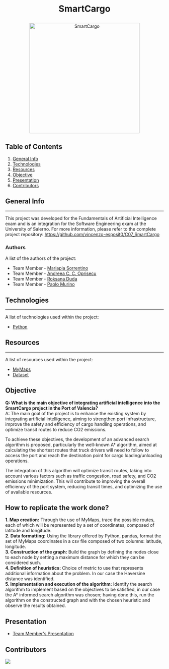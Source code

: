 # <p align="center"> SmartCargo </p>

<p align="center">
<img width="350" alt="SmartCargo" src="https://github.com/vincenzo-esposit0/AvatarMarket/assets/72707004/2eadba50-4282-424c-858c-f8ac079a436e">
</p>

## Table of Contents
1. [General Info](#general-info)
2. [Technologies](#technologies)
3. [Resources](#resources)
4. [Objective](#objective)
5. [Presentation](#presentation)
6. [Contributors](#contributors)

## General Info
***
This project was developed for the Fundamentals of Artificial Intelligence exam and is an integration for the Software Engineering exam at the University of Salerno. For more information, please refer to the complete project repository: https://github.com/vincenzo-esposit0/C07_SmartCargo
### Authors
A list of the authors of the project:
* Team Member - [Mariapia Sorrentino](https://github.com/Marypi02)
* Team Member - [Andreea C. C. Oprisecu](https://github.com/andreea3111)
* Team Member - [Roksana Duda](https://github.com/Roksid2002)
* Team Member - [Paolo Murino](https://github.com/PaoloMurino)


## Technologies
***
A list of technologies used within the project:
* [Python](https://www.python.org/)

## Resources
***
A list of resources used within the project:
* [MyMaps](https://www.google.com/intl/it/maps/about/mymaps/)
* [Dataset](https://github.com/PaoloMurino/IntelliLearn-AI/blob/master/src/algoritmoFia/coordinate.csv)

## Objective

**Q: What is the main objective of integrating artificial intelligence into the SmartCargo project in the Port of Valencia?** <br>
A: The main goal of the project is to enhance the existing system by integrating artificial intelligence, aiming to strengthen port infrastructure, improve the safety and efficiency of cargo handling operations, and optimize transit routes to reduce CO2 emissions.

To achieve these objectives, the development of an advanced search algorithm is proposed, particularly the well-known A* algorithm, aimed at calculating the shortest routes that truck drivers will need to follow to access the port and reach the destination point for cargo loading/unloading operations.

The integration of this algorithm will optimize transit routes, taking into account various factors such as traffic congestion, road safety, and CO2 emissions minimization. This will contribute to improving the overall efficiency of the port system, reducing transit times, and optimizing the use of available resources.

## How to replicate the work done?

**1. Map creation:** Through the use of MyMaps, trace the possible routes, each of which will be represented by a set of coordinates, composed of latitude and longitude. <br>
**2. Data formatting:** Using the library offered by Python, pandas, format the set of MyMaps coordinates in a csv file composed of two columns: latitude, longitude. <br>
**3. Construction of the graph:** Build the graph by defining the nodes close to each node by setting a maximum distance for which they can be considered such. <br>
**4. Definition of heuristics:** Choice of metric to use that represents additional information about the problem. In our case the Haversine distance was identified. <br>
**5. Implementation and execution of the algorithm:** Identify the search algorithm to implement based on the objectives to be satisfied, in our case the A* informed search algorithm was chosen; having done this, run the algorithm on the constructed graph and with the chosen heuristic and observe the results obtained.

## Presentation
* [Team Member's Presentation](https://www.canva.com/design/DAF6oBN4d58/_bE7eIt4P1xdDIiTGEIbTA/view?utm_content=DAF6oBN4d58&utm_campaign=designshare&utm_medium=link&utm_source=editor)

## Contributors
<a href="https://github.com/PaoloMurino/IntelliLearn-AI/graphs/contributors">
  <img src="https://contrib.rocks/image?repo=PaoloMurino/IntelliLearn-AI" />
</a>
